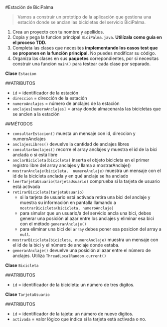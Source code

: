 #Estación de BiciPalma


>Vamos a construir un prototipo de la aplicación que gestiona una
>estación donde se anclan las bicicletas del servicio BiciPalma.

1. Crea un proyecto con tu nombre y apellidos.
2. Copia y pega la funcion principal `BiciPalma.java`. **Utilízala como guía en el
   proceso TDD.**
3. Completa las clases que necesites **implementando los casos test que se
   proponen en la función principal.** No puedes modificar su código.
4. Organiza las clases en sus **paquetes** correpondientes, por si necesitas
   construir una funcion `main()` para testear cada clase por separado.   


**Clase** `Estacion`

##ATRIBUTOS
* `id` = identificador de la estación
* `direccion` = dirección de la estación
* `numeroAnclajes` = número de anclajes de la estación
* `anclajes[numeroAnclajes]` = array donde almacenarás las bicicletas que se
   anclen a la estación

##MÉTODOS
* `consultarEstacion()` muesta un mensaje con id, direccion y numeroAnclajes
* `anclajesLibres()` devuelve la cantidad de anclajes libres
* `consultarAnclajes()` recorre el array anclajes y muestra el id de la bici anclada o si está libre
* `anclarBicicleta(bicicleta)` inserta el objeto bicicleta en el primer registro libre del array anclajes y llama a mostrarAnclaje()
* `mostrarAnclaje(bicicleta,  numeroAnclaje)` muestra un mensaje con el id de la bicicleta anclada y en qué anclaje se ha anclado
* `leerTarjetaUsuario(tarjetaUsuario)` comprueba si la tarjeta de usuario está activada
* `retirarBicicleta(tarjetaUsuario)`
   * si la tarjeta de usuario está activada retira una bici del anclaje y muestra
   su información en pantalla llamando a `mostrarBicicleta(bicicleta, numeroAnclaje)`
   * para simular que un usuario/a del servicio ancla una bici, debes generar
   una posición al azar entre los anclajes y eliminar esa bici con el método `generarAnclaje()`
   * para eliminar una bici del `array` debes poner esa posicion del array a `null`.
* `mostrarBicicleta(bicicleta, numeroAnclaje)` muestra un mensaje con el id de la bici y el número de anclaje donde estaba.
* `generarAnclaje()` devuelve una posición al azar entre el número de anclajes. Utiliza `ThreadLocalRandom.current()`

**Clase** `Bicicleta`

##ATRIBUTOS
* `id` = identificador de la bicicleta: un número de tres digitos.

**Clase** `TarjetaUsuario`

##ATRIBUTOS
* `id` = identificador de la tajeta: un número de nueve digitos.
* `activada` = valor lógico que indica si la tarjeta está activada o no. 
